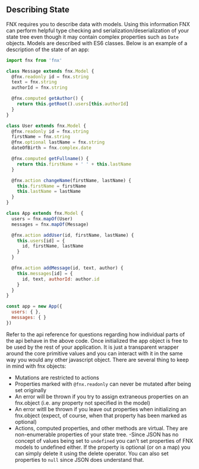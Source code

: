 ## Describing State

FNX requires you to describe data with models. Using this information FNX can perform helpful type
checking and serialization/deserialization of your state tree even though it may contain complex
properties such as `Date` objects. Models are described with ES6 classes. Below is an example of
a description of the state of an app:

```javascript
import fnx from 'fnx'

class Message extends fnx.Model {
  @fnx.readonly id = fnx.string
  text = fnx.string
  authorId = fnx.string

  @fnx.computed getAuthor() {
    return this.getRoot().users[this.authorId]
  }
}

class User extends fnx.Model {
  @fnx.readonly id = fnx.string
  firstName = fnx.string
  @fnx.optional lastName = fnx.string
  dateOfBirth = fnx.complex.date

  @fnx.computed getFullname() {
    return this.firstName + ' ' + this.lastName
  }

  @fnx.action changeName(firstName, lastName) {
    this.firstName = firstName
    this.lastName = lastName
  }
}

class App extends fnx.Model {
  users = fnx.mapOf(User)
  messages = fnx.mapOf(Message)

  @fnx.action addUser(id, firstName, lastName) {
    this.users[id] = {
      id, firstName, lastName
    }
  }

  @fnx.action addMessage(id, text, author) {
    this.messages[id] = {
      id, text, authorId: author.id
    }
  }
}

const app = new App({
  users: { },
  messages: { }
})
```

Refer to the api reference for questions regarding how individual parts of the api behave in the above
code. Once initialized the app object is free to be used by the rest of your application. It is
just a transparent wrapper around the core primitive values and you can interact with it in the same
way you would any other javascript object. There are several thing to keep in mind with fnx objects:

- Mutations are restricted to actions
- Properties marked with `@fnx.readonly` can never be mutated after being set originally
- An error will be thrown if you try to assign extraneous properties on an fnx.object (i.e. any
property not specified in the model)
- An error witll be thrown if you leave out properties when initializing an fnx.object (expect, of
course, when that property has been marked as optional)
- Actions, computed properties, and other methods are virtual. They are non-enumerable properties
of your state tree.
-Since JSON has no concept of values being set to `undefined` you can't set properties of FNX models
to undefined either. If the property is optional (or on a map) you can simply delete it using the
delete operator. You can also set properties to `null` since JSON does understand that.
